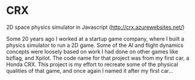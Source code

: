 # CRX
2D space physics simulator in Javascript (http://crx.azurewebsites.net/)

Some 20 years ago I worked at a startup game company, where I built a physics simulator to run a 2D game. Some of the AI and flight dynamics concepts were loosely based on work I had done on other games like bzflag, and Xpilot. The code name for that project was from my first car, a Honda CRX. This project is my effort to recreate some of the physical qualities of that game, and once again I named it after my first car...
